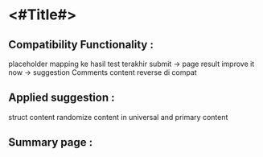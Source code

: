 #  <#Title#>

## Compatibility Functionality :
placeholder mapping ke hasil test terakhir
submit -> page result
improve it now -> suggestion
Comments content
reverse di compat

## Applied suggestion :

struct content
randomize content in universal and primary content

## Summary page :

